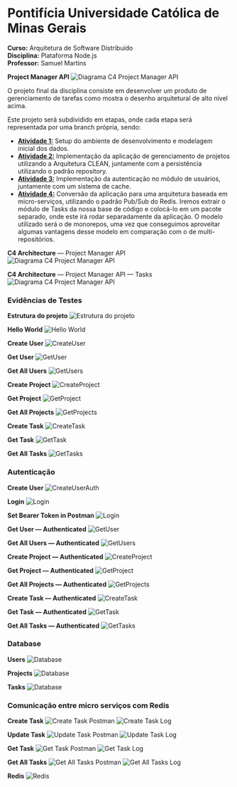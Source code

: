 # Pontifícia Universidade Católica de Minas Gerais

**Curso:** Arquitetura de Software Distribuído  
**Disciplina:** Plataforma Node.js  
**Professor:** Samuel Martins  

**Project Manager API**
![Diagrama C4 Project Manager API](docs/ProjectManagetAPI_Diagram.png)

O projeto final da disciplina consiste em desenvolver um produto de gerenciamento de tarefas como mostra o desenho arquitetural de alto nível acima.
 
Este projeto será subdividido em etapas, onde cada etapa será representada por uma branch própria, sendo:
- [**Atividade 1:**](docs/Atividade01/Atividade01.pdf) Setup do ambiente de desenvolvimento e modelagem inicial dos dados. 
- [**Atividade 2:**](docs/Atividade02/Atividade02.pdf) Implementação da aplicação de gerenciamento de projetos utilizando a Arquitetura CLEAN, juntamente com a persistência utilizando o padrão repository.
- [**Atividade 3:**](docs/Atividade03/Atividade03.pdf) Implementação da autenticação no módulo de usuários, juntamente com um sistema de cache.
- [**Atividade 4:**](docs/Atividade04/Atividade04.pdf) Conversão da aplicação para uma arquitetura baseada em micro-serviços, utilizando o padrão Pub/Sub do Redis. Iremos extrair o módulo de Tasks da nossa base de código e colocá-lo em um pacote separado, onde este irá rodar separadamente da aplicação. O modelo utilizado será o de monorepos, uma vez que conseguimos aproveitar algumas vantagens desse modelo em comparação com o de multi-repositórios.

**C4 Architecture** — Project Manager API
![Diagrama C4 Project Manager API](docs/ProjectManagetAPI_C4.png)

**C4 Architecture** — Project Manager API — Tasks
![Diagrama C4 Project Manager API](docs/ProjectManagetAPI_Tasks_C4.png)

### Evidências de Testes ###

**Estrutura do projeto** 
![Estrutura do projeto](docs/Atividade01/Evidencia01_ProjectStructure.png)

**Hello World**
![Hello World](docs/Atividade01/Evidencia01_HelloWorld.png)

**Create User**
![CreateUser](docs/Atividade02/Evidencia01_CreateUser.png)

**Get User**
![GetUser](docs/Atividade02/Evidencia02_GetUser.png)

**Get All Users**
![GetUsers](docs/Atividade02/Evidencia03_GetAllUsers.png)

**Create Project**
![CreateProject](docs/Atividade02/Evidencia04_CreateProject.png)

**Get Project**
![GetProject](docs/Atividade02/Evidencia05_GetProject.png)

**Get All Projects**
![GetProjects](docs/Atividade02/Evidencia06_GetAllProjects.png)

**Create Task**
![CreateTask](docs/Atividade02/Evidencia07_CreateTask.png)

**Get Task**
![GetTask](docs/Atividade02/Evidencia08_GetTask.png)

**Get All Tasks**
![GetTasks](docs/Atividade02/Evidencia09_GetAllTasks.png)

### Autenticação ###
**Create User**
![CreateUserAuth](docs/Atividade03/Evidencia01_CreateUser.png)

**Login**
![Login](docs/Atividade03/Evidencia02_Login.png)

**Set Bearer Token in Postman**
![Login](docs/Atividade03/Evidencia03_SetBearerToken.png)

**Get User — Authenticated**
![GetUser](docs/Atividade03/Evidencia04_GetUser.png)

**Get All Users — Authenticated**
![GetUsers](docs/Atividade03/Evidencia05_GetAllUsers.png)

**Create Project — Authenticated**
![CreateProject](docs/Atividade03/Evidencia06_CreateProject.png)

**Get Project — Authenticated**
![GetProject](docs/Atividade03/Evidencia07_GetProject.png)

**Get All Projects — Authenticated**
![GetProjects](docs/Atividade03/Evidencia08_GetAllProjects.png)

**Create Task — Authenticated**
![CreateTask](docs/Atividade03/Evidencia09_CreateTask.png)

**Get Task — Authenticated**
![GetTask](docs/Atividade03/Evidencia10_GetTask.png)

**Get All Tasks — Authenticated**
![GetTasks](docs/Atividade03/Evidencia11_GetAllTasks.png)

### Database ###

**Users**
![Database](docs/Atividade03/Evidencia12_Database_Users.png)

**Projects**
![Database](docs/Atividade03/Evidencia13_Database_Projects.png)

**Tasks**
![Database](docs/Atividade03/Evidencia14_Database_Tasks.png)

### Comunicação entre micro serviços com Redis ###

**Create Task**
![Create Task Postman](docs/Atividade04/Evidencia01_CreateTask_Postman.png)
![Create Task Log](docs/Atividade04/Evidencia02_CreateTask_Log.png)

**Update Task**
![Update Task Postman](docs/Atividade04/Evidencia03_UpdateTask_Postman.png)
![Update Task Log](docs/Atividade04/Evidencia04_UpdateTask_Log.png)

**Get Task**
![Get Task Postman](docs/Atividade04/Evidencia05_GetTask_Postman.png)
![Get Task Log](docs/Atividade04/Evidencia06_GetTask_Log.png)

**Get All Tasks**
![Get All Tasks Postman](docs/Atividade04/Evidencia07_GetAllTasks_Postman.png)
![Get All Tasks Log](docs/Atividade04/Evidencia08_GetAllTasks_Log.png)

**Redis**
![Redis](docs/Atividade04/Evidencia09_Redis_Running.png)
